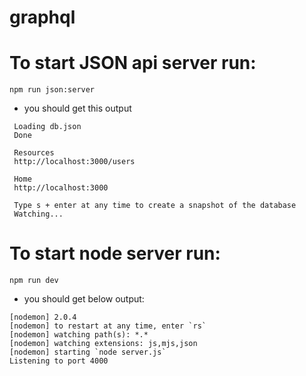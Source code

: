 # graphql

# To start JSON api server run: 
```npm run json:server```
 * you should get this output
 
 ```
  Loading db.json
  Done

  Resources
  http://localhost:3000/users

  Home
  http://localhost:3000

  Type s + enter at any time to create a snapshot of the database
  Watching...
  ```

# To start node server run:
```npm run dev```
* you should get below output:

```> nodemon server.js
[nodemon] 2.0.4
[nodemon] to restart at any time, enter `rs`
[nodemon] watching path(s): *.*
[nodemon] watching extensions: js,mjs,json  
[nodemon] starting `node server.js`
Listening to port 4000
```
